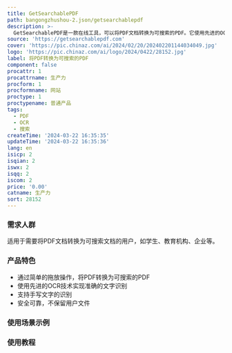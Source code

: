 ```yaml
---
title: GetSearchablePDF
path: bangongzhushou-2.json/getsearchablepdf
description: >-
  GetSearchablePDF是一款在线工具，可以将PDF文档转换为可搜索的PDF。它使用先进的OCR技术，可以在几秒钟内识别文本，并将其转换为可搜索的PDF格式。用户只需将PDF文件拖放到输入文件夹中，即可进行转换。该产品具有最高水平的OCR准确性和安全性，还支持手写文字识别。GetSearchablePDF提供不同的定价计划，用户可以根据自己的需求选择合适的套餐。
source: 'https://getsearchablepdf.com'
cover: 'https://pic.chinaz.com/ai/2024/02/20/202402201144034049.jpg'
logo: 'https://pic.chinaz.com/ai/logo/2024/0422/28152.jpg'
label: 将PDF转换为可搜索的PDF
component: false
procattr: 1
procattrname: 生产力
procform: 1
procformname: 网站
proctype: 1
proctypename: 普通产品
tags:
  - PDF
  - OCR
  - 搜索
createTime: '2024-03-22 16:35:35'
updateTime: '2024-03-22 16:35:36'
lang: en
isicp: 2
isqian: 2
iswx: 2
isqq: 2
iscom: 2
price: '0.00'
catname: 生产力
sort: 28152
---
```




### 需求人群
适用于需要将PDF文档转换为可搜索文档的用户，如学生、教育机构、企业等。

### 产品特色
- 通过简单的拖放操作，将PDF转换为可搜索的PDF
- 使用先进的OCR技术实现准确的文字识别
- 支持手写文字的识别
- 安全可靠，不保留用户文件

### 使用场景示例


### 使用教程


  
